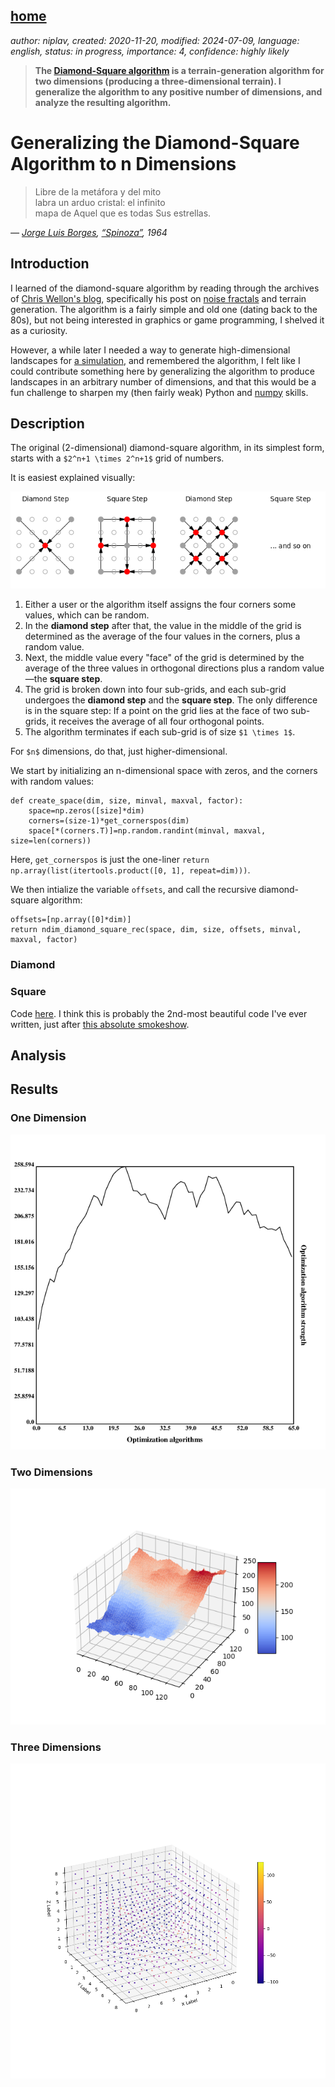[home](./index.md)
------------------

*author: niplav, created: 2020-11-20, modified: 2024-07-09, language: english, status: in progress, importance: 4, confidence: highly likely*

> __The [Diamond-Square
algorithm](https://en.wikipedia.org/wiki/Diamond-square_algorithm)
is a terrain-generation algorithm for two dimensions (producing a
three-dimensional terrain). I generalize the algorithm to any positive
number of dimensions, and analyze the resulting algorithm.__

Generalizing the Diamond-Square Algorithm to n Dimensions
=========================================================

> Libre de la metáfora y del mito  
labra un arduo cristal: el infinito  
mapa de Aquel que es todas Sus estrellas.

*— [Jorge Luis Borges](https://en.wikipedia.org/wiki/Jorge_Luis_Borges), [“Spinoza”](https://thefunambulist.net/literature/litterature-spinoza-by-borges), 1964*

Introduction
-------------

I learned of the diamond-square algorithm by reading through the archives
of [Chris Wellon's blog](https://nullprogram.com/), specifically his post
on [noise fractals](https://nullprogram.com/blog/2007/11/20) and terrain
generation. The algorithm is a fairly simple and old one (dating back
to the 80s), but not being interested in graphics or game programming,
I shelved it as a curiosity.

However, a while later I needed a way to generate high-dimensional
landscapes for [a simulation](./toy_ai_takeoff_model.html), and
remembered the algorithm, I felt like I could contribute something here
by generalizing the algorithm to produce landscapes in an arbitrary number
of dimensions, and that this would be a fun challenge to sharpen my (then
fairly weak) Python and [numpy](https://en.wikipedia.org/wiki/NumPy)
skills.

Description
------------

The original (2-dimensional) diamond-square algorithm, in its simplest
form, starts with a `$2^n+1 \times 2^n+1$` grid of numbers.

It is easiest explained visually:

![](./img/diamond/diamond_square.png)

1. Either a user or the algorithm itself assigns the four corners some values, which can be random.
2. In the __diamond step__ after that, the value in the middle of the grid is determined as the average of the four values in the corners, plus a random value.
3. Next, the middle value every "face" of the grid is determined by the average of the three values in orthogonal directions plus a random value—the __square step__.
4. The grid is broken down into four sub-grids, and each sub-grid undergoes the __diamond step__ and the __square step__. The only difference is in the square step: If a point on the grid lies at the face of two sub-grids, it receives the average of all four orthogonal points.
5. The algorithm terminates if each sub-grid is of size `$1 \times 1$`.

For `$n$` dimensions, do that, just higher-dimensional.

We start by initializing an n-dimensional space with zeros, and the
corners with random values:

	def create_space(dim, size, minval, maxval, factor):
		space=np.zeros([size]*dim)
		corners=(size-1)*get_cornerspos(dim)
		space[*(corners.T)]=np.random.randint(minval, maxval, size=len(corners))

Here, `get_cornerspos` is just the one-liner
`return np.array(list(itertools.product([0, 1], repeat=dim)))`.

We then intialize the variable `offsets`, and call the recursive
diamond-square algorithm:

	offsets=[np.array([0]*dim)]
	return ndim_diamond_square_rec(space, dim, size, offsets, minval, maxval, factor)

### Diamond

### Square

Code [here](code/diamond/ndim_diamond_square.py). I think this is probably
the 2nd-most beautiful code I've ever written, just after [this absolute
smokeshow](./99_problems_klong_solution.html#P25__Generate_a_random_permutation_of_the_elements_of_a_list).

Analysis
--------

Results
-------

### One Dimension

![Space generated by the algorithm in one dimension](./img/diamond/onedim.png "Space generated by the algorithm in one dimension")

### Two Dimensions

![Space generated by the algorithm in two dimensions](./img/diamond/twodim.png "Space generated by the algorithm in two dimensions")

### Three Dimensions

<!--TODO: slice plot perhaps-->

![Space generated by the algorithm in three dimensions](./img/diamond/threedim.png "Space generated by the algorithm in three dimensions")
